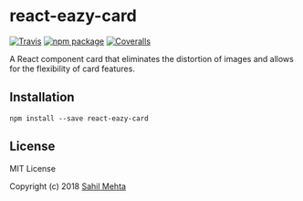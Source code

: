 # react-eazy-card

[![Travis][build-badge]][build]
[![npm package][npm-badge]][npm]
[![Coveralls][coveralls-badge]][coveralls]

A React component card that eliminates the distortion of images and allows for the flexibility of card features.

[build-badge]: https://img.shields.io/travis/user/repo/master.png?style=flat-square
[build]: https://travis-ci.org/user/repo

[npm-badge]: https://img.shields.io/npm/v/npm-package.png?style=flat-square
[npm]: https://www.npmjs.org/package/npm-package

[coveralls-badge]: https://img.shields.io/coveralls/user/repo/master.png?style=flat-square
[coveralls]: https://coveralls.io/github/user/repo

## Installation
```
npm install --save react-eazy-card
```

## License
MIT License

Copyright (c) 2018 [Sahil Mehta](https://mehtaculous.github.io)